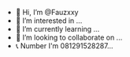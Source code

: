 - 👋 Hi, I’m @Fauzxxy
- 👀 I’m interested in ...
- 🌱 I’m currently learning ...
- 💞️ I’m looking to collaborate on ...
- 📞 Number I'm 081291528287... 

<!---
Fauzxxy/Fauzxxy is a ✨ special ✨ repository because its `README.md` (this file) appears on your GitHub profile.
You can click the Preview link to take a look at your changes.
--->
